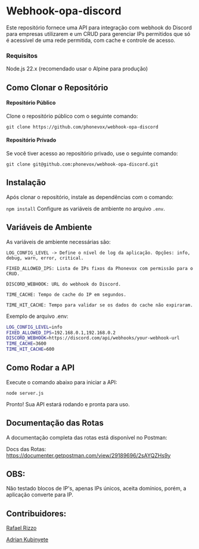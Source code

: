 # Webhook-opa-discord
Este repositório fornece uma API para integração com webhook do Discord para empresas utilizarem e um CRUD para gerenciar IPs permitidos que só é acessivel de uma rede permitida, com cache e controle de acesso.

### Requisitos
Node.js 22.x (recomendado usar o Alpine para produção)

## Como Clonar o Repositório
#### Repositório Público

Clone o repositório público com o seguinte comando:

`git clone https://github.com/phonevox/webhook-opa-discord`

#### Repositório Privado
Se você tiver acesso ao repositório privado, use o seguinte comando:

`git clone git@github.com:phonevox/webhook-opa-discord.git`

## Instalação
Após clonar o repositório, instale as dependências com o comando:

`npm install`
Configure as variáveis de ambiente no arquivo `.env`.

## Variáveis de Ambiente
As variáveis de ambiente necessárias são:


`LOG_CONFIG_LEVEL -> Define o nível de log da aplicação. Opções: info, debug, warn, error, critical.`

`FIXED_ALLOWED_IPS: Lista de IPs fixos da Phonevox com permissão para o CRUD.`

`DISCORD_WEBHOOK: URL do webhook do Discord.`

`TIME_CACHE: Tempo de cache do IP em segundos.`

`TIME_HIT_CACHE: Tempo para validar se os dados do cache não expiraram.`

Exemplo de arquivo .env:

````bash
LOG_CONFIG_LEVEL=info
FIXED_ALLOWED_IPS=192.168.0.1,192.168.0.2
DISCORD_WEBHOOK=https://discord.com/api/webhooks/your-webhook-url
TIME_CACHE=3600
TIME_HIT_CACHE=600
````

## Como Rodar a API
Execute o comando abaixo para iniciar a API:

`node server.js`

Pronto! Sua API estará rodando e pronta para uso.

## Documentação das Rotas
A documentação completa das rotas está disponível no Postman:

Docs das Rotas: https://documenter.getpostman.com/view/29189696/2sAYQZHs9y

## OBS:
Não testado blocos de IP's, apenas IPs únicos, aceita domínios, porém, a aplicação converte para IP.

## Contribuidores:

<a href="https://www.linkedin.com/in/rafael-rizzo-breschi-b02547216/" target="_blank">Rafael Rizzo</a>

<a href="https://www.linkedin.com/in/adrian-kubinyete-a35346291/" target="_blank">Adrian Kubinyete</a>

